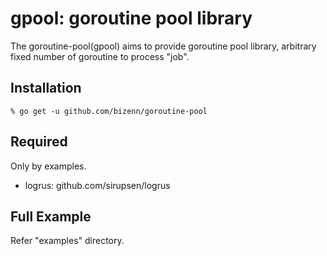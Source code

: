 # gpool: goroutine pool library

The goroutine-pool(gpool) aims to provide goroutine pool library,
arbitrary fixed number of goroutine to process "job".

## Installation

``` shellsession
% go get -u github.com/bizenn/goroutine-pool
```

## Required

Only by examples.

- logrus: github.com/sirupsen/logrus

## Full Example

Refer "examples" directory.
